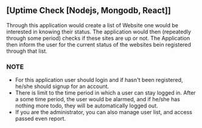 ## [Uptime Check [Nodejs, Mongodb, React]]
Through this application would create a list of Website one would be interested in knowing their status. The application would then (repeatedly through some period) checks if these sites are up or not.
The Application then inform the user for the current status of the websites bein registered through that list.

### NOTE
* For this application user should login and if hasn't been registered, he/she should signup for an account.
* There is limit to the time period in which a user can stay logged in. After a some time period, the user would be alarmed, and if he/she has nothing more todo, they will be automatically logged out.
* If you are the administrator, you can also manage user list, and access passed even report.
